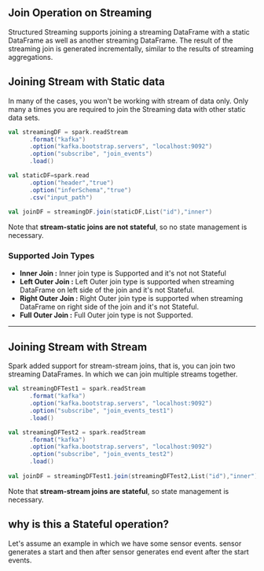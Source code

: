 ## Join Operation on Streaming
Structured Streaming supports joining a streaming DataFrame with a static DataFrame as well as another streaming DataFrame. The result of the streaming join is generated incrementally, similar to the results of streaming aggregations.

## Joining Stream with Static data
In many of the cases, you won't be working with stream of data only. Only many a times you are required to join the Streaming data with other static data sets.

```scala
val streamingDF = spark.readStream
      .format("kafka")
      .option("kafka.bootstrap.servers", "localhost:9092")
      .option("subscribe", "join_events")
      .load()

val staticDF=spark.read
      .option("header","true")
      .option("inferSchema","true")
      .csv("input_path")
      
val joinDF = streamingDF.join(staticDF,List("id"),"inner")
```
Note that **stream-static joins are not stateful**, so no state management is necessary.

### Supported Join Types

 - **Inner Join :**  Inner join type is Supported and it's not not Stateful
 - **Left Outer Join :** Left Outer join type is supported when streaming DataFrame on left side of the join and it's not Stateful.
 - **Right Outer Join :** Right Outer join type is supported when streaming DataFrame on right side of the join and it's not Stateful.
 - **Full Outer Join :** Full Outer join type is not Supported.

-----
## Joining Stream with Stream
Spark added support for stream-stream joins, that is, you can join two streaming DataFrames. In which we can join multiple streams together.

```scala
val streamingDFTest1 = spark.readStream
      .format("kafka")
      .option("kafka.bootstrap.servers", "localhost:9092")
      .option("subscribe", "join_events_test1")
      .load()

val streamingDFTest2 = spark.readStream
      .format("kafka")
      .option("kafka.bootstrap.servers", "localhost:9092")
      .option("subscribe", "join_events_test2")
      .load()
      
val joinDF = streamingDFTest1.join(streamingDFTest2,List("id"),"inner")
```
Note that **stream-stream joins are stateful**, so state management is necessary.

## why is this a Stateful operation?
Let's assume an example in which we have some sensor events. sensor generates a start and then after sensor generates end event after the start events.

<!--stackedit_data:
eyJoaXN0b3J5IjpbMTkwODQwOTQ5NiwxNjcyODgzNzMxLC03ND
U1ODQ3MTMsLTY0NzI5OTY3OCw0MDgyMDM0ODYsLTE5NDg0NTM5
NjUsNjYzNTM0ODY4LDM2MDQ4MDY4MCwxMDE4MTAwMjEzLDE1Nj
I3NzU1NjcsNTQ1MTE2MzIzLDE2OTMzODk2NTksLTM1OTE0NTM1
OSw0NzY0MzUwNDcsLTExNzU1MzY4NzksNjI5ODAyNzczLDYyND
YyMDIxMCwxMTk5MzE0NTYyLC0xMjk1NDAxNDY4LDQzMjc2OTc0
N119
-->